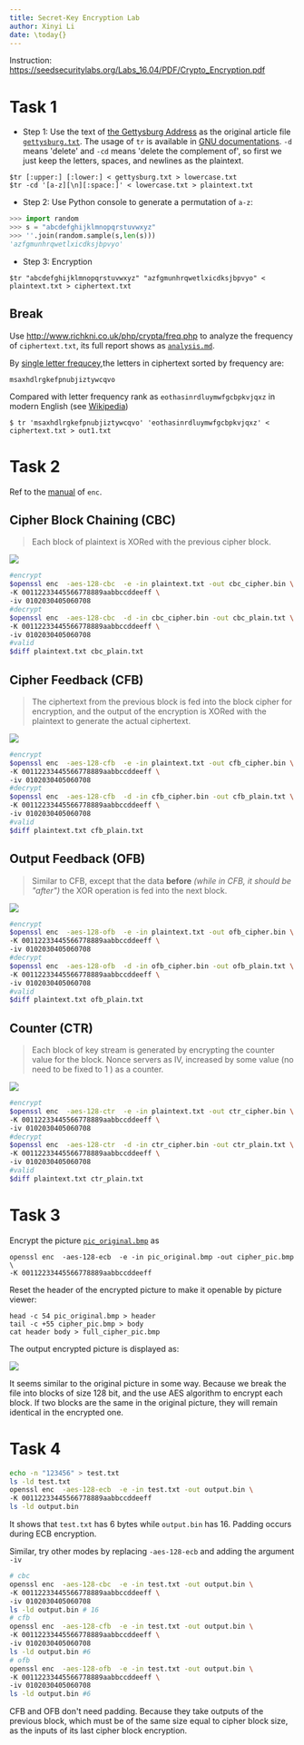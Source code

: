 ```yaml
---
title: Secret-Key Encryption Lab
author: Xinyi Li
date: \today{}
---
```


Instruction: https://seedsecuritylabs.org/Labs_16.04/PDF/Crypto_Encryption.pdf

# Task 1

- Step 1: Use the text of [the Gettysburg Address](https://en.wikipedia.org/wiki/Gettysburg_Address) as the original article file [`gettysburg.txt`](./gettysburg.txt). The usage of `tr` is available in [GNU documentations](https://www.gnu.org/software/coreutils/manual/html_node/tr-invocation.html#tr-invocation). `-d` means 'delete' and `-cd` means 'delete the complement of', so first we just keep the letters, spaces, and newlines as the plaintext.
  
```
$tr [:upper:] [:lower:] < gettysburg.txt > lowercase.txt
$tr -cd '[a-z][\n][:space:]' < lowercase.txt > plaintext.txt
```

- Step 2: Use Python console to generate a permutation of `a-z`:

```python
>>> import random
>>> s = "abcdefghijklmnopqrstuvwxyz"
>>> ''.join(random.sample(s,len(s)))
'azfgmunhrqwetlxicdksjbpvyo'
```

- Step 3: Encryption

```
$tr "abcdefghijklmnopqrstuvwxyz" "azfgmunhrqwetlxicdksjbpvyo" < plaintext.txt > ciphertext.txt
```

## Break 

Use http://www.richkni.co.uk/php/crypta/freq.php to analyze the frequency of `ciphertext.txt`, its full report shows as [`analysis.md`](./analysis.md).

By [single letter frequcey](./analysis.md#Letter-frequencies),the letters in ciphertext sorted by frequency are:

```
msaxhdlrgkefpnubjiztywcqvo 
```

Compared with letter frequency rank as  `eothasinrdluymwfgcbpkvjqxz` in modern English (see [Wikipedia](https://en.wikipedia.org/wiki/Letter_frequency))

```
$ tr 'msaxhdlrgkefpnubjiztywcqvo' 'eothasinrdluymwfgcbpkvjqxz' < ciphertext.txt > out1.txt
```

# Task 2

Ref to the [manual](https://www.openssl.org/docs/man1.0.2/man1/openssl-enc.html) of `enc`.


## Cipher Block Chaining (CBC)

> Each block of plaintext is XORed with the previous cipher block.

![](./cbc.png)

```sh
#encrypt
$openssl enc  -aes-128-cbc  -e -in plaintext.txt -out cbc_cipher.bin \
-K 00112233445566778889aabbccddeeff \
-iv 0102030405060708
#decrypt
$openssl enc  -aes-128-cbc  -d -in cbc_cipher.bin -out cbc_plain.txt \
-K 00112233445566778889aabbccddeeff \
-iv 0102030405060708
#valid
$diff plaintext.txt cbc_plain.txt
```

## Cipher Feedback (CFB)

> The ciphertext from the previous block is fed into the block cipher for encryption, and the output of the encryption is XORed with the plaintext to generate the actual ciphertext.

![](./cfb.png)

```sh
#encrypt
$openssl enc  -aes-128-cfb  -e -in plaintext.txt -out cfb_cipher.bin \
-K 00112233445566778889aabbccddeeff \
-iv 0102030405060708
#decrypt
$openssl enc  -aes-128-cfb  -d -in cfb_cipher.bin -out cfb_plain.txt \
-K 00112233445566778889aabbccddeeff \
-iv 0102030405060708
#valid
$diff plaintext.txt cfb_plain.txt
```

## Output Feedback (OFB)

> Similar to CFB, except that the data **before** *(while in CFB, it should be "after")* the XOR operation is fed into the next block.

![](./ofb.png)

```sh
#encrypt
$openssl enc  -aes-128-ofb  -e -in plaintext.txt -out ofb_cipher.bin \
-K 00112233445566778889aabbccddeeff \
-iv 0102030405060708
#decrypt
$openssl enc  -aes-128-ofb  -d -in ofb_cipher.bin -out ofb_plain.txt \
-K 00112233445566778889aabbccddeeff \
-iv 0102030405060708
#valid
$diff plaintext.txt ofb_plain.txt
```

## Counter (CTR)

> Each block of key stream is generated by encrypting the counter value for the block. Nonce servers as IV, increased by some value (no need to be fixed to 1 ) as a counter.

![](./ctr.png)

```sh
#encrypt
$openssl enc  -aes-128-ctr  -e -in plaintext.txt -out ctr_cipher.bin \
-K 00112233445566778889aabbccddeeff \
-iv 0102030405060708
#decrypt
$openssl enc  -aes-128-ctr  -d -in ctr_cipher.bin -out ctr_plain.txt \
-K 00112233445566778889aabbccddeeff \
-iv 0102030405060708
#valid
$diff plaintext.txt ctr_plain.txt
```

# Task 3


Encrypt the picture [`pic_original.bmp`](https://seedsecuritylabs.org/Labs_16.04/Crypto/Crypto_Encryption/files/pic_original.bmp) as 

```
openssl enc  -aes-128-ecb  -e -in pic_original.bmp -out cipher_pic.bmp \
-K 00112233445566778889aabbccddeeff
```

Reset the header of the encrypted picture to make it openable by picture viewer:

```
head -c 54 pic_original.bmp > header
tail -c +55 cipher_pic.bmp > body
cat header body > full_cipher_pic.bmp
```

The output encrypted picture is displayed as:

![](./full_cipher_pic.png)

It seems similar to the original picture in some way. Because we break the file into blocks of size 128 bit, and the use AES algorithm to encrypt each block. If two blocks are the same in the original picture, they will remain identical in the encrypted one. 

# Task 4

```sh
echo -n "123456" > test.txt
ls -ld test.txt
openssl enc  -aes-128-ecb  -e -in test.txt -out output.bin \
-K 00112233445566778889aabbccddeeff
ls -ld output.bin 
```
It shows that `test.txt` has 6 bytes while `output.bin` has 16. Padding occurs during ECB encryption.

Similar, try other modes by replacing `-aes-128-ecb` and adding the argument `-iv`

```sh
# cbc
openssl enc  -aes-128-cbc  -e -in test.txt -out output.bin \
-K 00112233445566778889aabbccddeeff \
-iv 0102030405060708
ls -ld output.bin # 16
# cfb
openssl enc  -aes-128-cfb  -e -in test.txt -out output.bin \
-K 00112233445566778889aabbccddeeff \
-iv 0102030405060708
ls -ld output.bin #6
# ofb
openssl enc  -aes-128-ofb  -e -in test.txt -out output.bin \
-K 00112233445566778889aabbccddeeff \
-iv 0102030405060708
ls -ld output.bin #6
```

CFB and OFB don't need padding. Because they take outputs of the previous block, which must be of the same size equal to cipher block size, as the inputs of its last cipher block encryption.